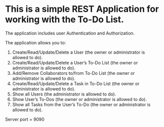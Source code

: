 # This is a simple REST Application for working with the To-Do List.

The application includes user Authentication and Authorization.

The application allows you to:
1. Create/Read/Update/Delete a User (the owner or administrator is allowed to do).
2. Create/Read/Update/Delete a User’s To-Do List (the owner or administrator is allowed to do).
4. Add/Remove Collaborators to/from To-Do List (the owner or administrator is allowed to do).
5. Create/Read/Update/Delete a Task in To-Do List (the owner or administrator is allowed to do).
6. Show all Users (the administrator is allowed to do).
7. Show User’s To-Dos (the owner or administrator is allowed to do).
8. Show all Tasks from the User’s To-Do (the owner or administrator is allowed to do).

Server port = 9090


